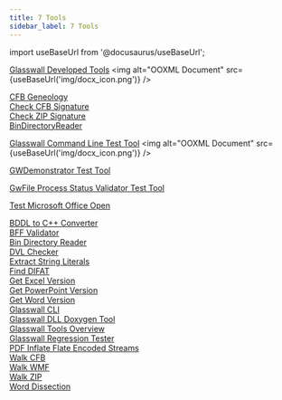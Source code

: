 ```yaml
---
title: 7 Tools 
sidebar_label: 7 Tools 
---
```


import useBaseUrl from '@docusaurus/useBaseUrl';

[Glasswall Developed Tools](artifacts/glasswall_developed_tools.doc) <img alt="OOXML Document" src={useBaseUrl('img/docx_icon.png')} />

[CFB Geneology](artifacts/CFBGeneology)  
[Check CFB Signature](artifacts/CheckCFBSignature)  
[Check ZIP Signature](artifacts/CheckZIPSignature)  
[BinDirectoryReader](artifacts/BinDirectoryReader.doc)
 
[Glasswall Command Line Test Tool](<artifacts/Glasswall Command Line Test Tool.docx>) <img alt="OOXML Document" src={useBaseUrl('img/docx_icon.png')} /> 

[GWDemonstrator Test Tool](artifacts/gwdemonstrator_test_tool)

[GwFile Process Status Validator Test Tool](artifacts/gwfile_process_status_validator)

[Test Microsoft Office Open](artifacts/TestMSOfficeOpen)  

[BDDL to C++ Converter](artifacts/BddToCppConverter)  
[BFF Validator](artifacts/BffValidator)  
[Bin Directory Reader](artifacts/BinDirectoryReader)  
[DVL Checker](artifacts/DvlChecker)  
[Extract String Literals](artifacts/ExtractStrLit)  
[Find DIFAT](artifacts/FindDIFAT)  
[Get Excel Version](artifacts/GetExcelVersion)  
[Get PowerPoint Version](artifacts/GetPowerPointVersion)  
[Get Word Version](artifacts/GetWordVersion)  
[Glasswall CLI](artifacts/GlasswallCLI)  
[Glasswall DLL Doxygen Tool](artifacts/GlasswallDLLDoxygenTool)  
[Glasswall Tools Overview](artifacts/GlasswallToolsOverview)  
[Glasswall Regression Tester](4-testing/artifacts/GwRegressionTester)  
[PDF Inflate Flate Encoded Streams ](artifacts/PdfInflateFlateDecode)  
[Walk CFB](artifacts/WalkCFB)  
[Walk WMF](artifacts/WalkWMF)  
[Walk ZIP](artifacts/WalkZIP)  
[Word Dissection](artifacts/WordDissection)
